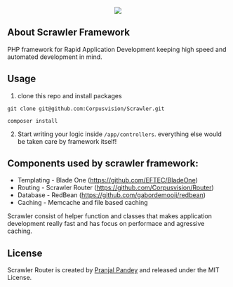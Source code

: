 <p align="center"><a href="https://corpusvision.com" target="_blank">
    <img src="https://cdn.discordapp.com/attachments/682361422831026257/709503757804896337/scrawler2-01.svg">
</a></p>

About Scrawler Framework
------------------

PHP framework for Rapid Application Development keeping high speed and automated development in mind.

Usage
------
1. clone this repo and install packages

`git clone git@github.com:Corpusvision/Scrawler.git`

`composer install`

2. Start writing your logic inside `/app/controllers`. everything else would be taken care by framework itself!

Components used by scrawler framework:
-------------------------------------

* Templating - Blade One (https://github.com/EFTEC/BladeOne) 
* Routing - Scrawler Router (https://github.com/Corpusvision/Router)
* Database - RedBean (https://github.com/gabordemooij/redbean) 
* Caching - Memcache and file based caching 

Scrawler consist of helper function and classes that makes application development really fast and has focus on performace and agressive caching.

License
-------
Scrawler Router is created by [Pranjal Pandey](https://www.physcocode.com) and released under
the MIT License.
